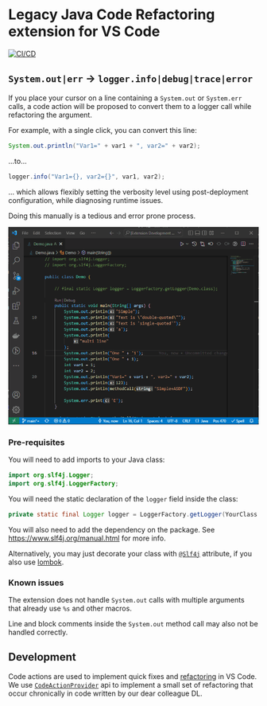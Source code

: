 # Legacy Java Code Refactoring extension for VS Code

<!-- [![Downloads](https://vsmarketplacebadges.dev/downloads/jan-dolejsi.java-refactoring.svg)](https://marketplace.visualstudio.com/items?itemName=jan-dolejsi.java-refactoring)
[![Installs](https://vsmarketplacebadges.dev/installs/jan-dolejsi.java-refactoring.svg)](https://marketplace.visualstudio.com/items?itemName=jan-dolejsi.java-refactoring)
[![Ratings](https://vsmarketplacebadges.dev/rating/jan-dolejsi.java-refactoring.svg)](https://marketplace.visualstudio.com/items?itemName=jan-dolejsi.java-refactoring&ssr=false#review-details)
[![Visual Studio Marketplace](https://vsmarketplacebadges.dev/version/jan-dolejsi.java-refactoring.svg)](https://marketplace.visualstudio.com/items?itemName=jan-dolejsi.java-refactoring) -->
[![CI/CD](https://img.shields.io/github/workflow/status/jan-dolejsi/vscode-java-refactoring/Build/master.svg?logo=github)](https://github.com/jan-dolejsi/vscode-java-refactoring/actions?query=workflow%3ABuild)

## `System.out|err` -> `logger.info|debug|trace|error`

If you place your cursor on a line containing a `System.out` or `System.err` calls, a code action will be proposed to convert them to a logger call while refactoring the argument.

For example, with a single click, you can convert this line:

```java
System.out.println("Var1=" + var1 + ", var2=" + var2);
```

...to...

```java
logger.info("Var1={}, var2={}", var1, var2);
```

... which allows flexibly setting the verbosity level using post-deployment configuration, while diagnosing runtime issues.

Doing this manually is a tedious and error prone process.

![System.out refactoring](doc/system_out_refactoring.gif)

### Pre-requisites

You will need to add imports to your Java class:

```java
import org.slf4j.Logger;
import org.slf4j.LoggerFactory;
```

You will need the static declaration of the `logger` field inside the class:

```java
private static final Logger logger = LoggerFactory.getLogger(YourClass.class);
```

You will also need to add the dependency on the package. See <https://www.slf4j.org/manual.html> for more info.

Alternatively, you may just decorate your class with [`@Slf4j`](https://projectlombok.org/api/lombok/extern/slf4j/Slf4j) attribute, if you also use [lombok](https://projectlombok.org/).

### Known issues

The extension does not handle `System.out` calls with multiple arguments that already use `%s` and other macros.

Line and block comments inside the `System.out` method call may also not be handled correctly.

## Development

Code actions are used to implement quick fixes and [refactoring](https://code.visualstudio.com/docs/editor/refactoring) in VS Code. We use [`CodeActionProvider`](https://code.visualstudio.com/api/references/vscode-api#CodeActionProvider) api to implement a small set of refactoring that occur chronically in code written by our dear colleague DL.
